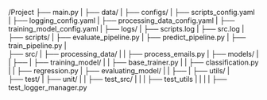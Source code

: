 /Project
├── main.py
|
├── data/
|
├── configs/
|   ├── scripts_config.yaml
|   ├── logging_config.yaml
|   ├── processing_data_config.yaml
|   ├── training_model_config.yaml
|
├── logs/
|   ├── scripts.log
|   ├── src.log
|
├── scripts/
|   ├── evaluate_pipeline.py
|   ├── predict_pipeline.py
|   ├── train_pipeline.py
|   
├── src/
|   ├── processing_data/
|   |   ├── process_emails.py
|   ├── models/
|   |   ├──
|   ├── training_model/
|   |   ├── base_trainer.py
|   |   ├── classification.py
|   |   ├── regression.py
|   ├── evaluating_model/
|   |   ├── 
|   ├── utils/
|   
├── test/
|   ├── unit/
|   |   ├── test_src/
|   |   |   ├── test_utils
|   |   |   |   ├── test_logger_manager.py
